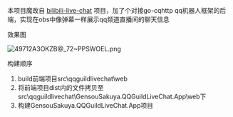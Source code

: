 本项目魔改自 [bilibili-live-chat](https://github.com/Tsuk1ko/bilibili-live-chat) 项目，加了个对接go-cqhttp qq机器人框架的后端，实现在obs中像弹幕一样展示qq频道直播间的聊天信息

效果图

![49712A3OKZB@_72~PPSWOEL.png](https://s2.loli.net/2022/09/23/iE9eHsmx3LOz4kQ.png)

构建顺序
1. build前端项目src\qqguildlivechat\web
2. 将前端项目dist内的文件拷贝至src\qqguildlivechat\GensouSakuya.QQGuildLiveChat.App\web下
3. 构建GensouSakuya.QQGuildLiveChat.App项目
